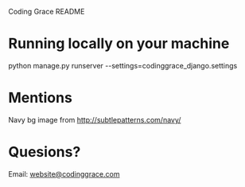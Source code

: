 Coding Grace README

# Running locally on your machine
python manage.py runserver --settings=codinggrace_django.settings

# Mentions
Navy bg image from http://subtlepatterns.com/navy/

# Quesions?
Email: website@codinggrace.com